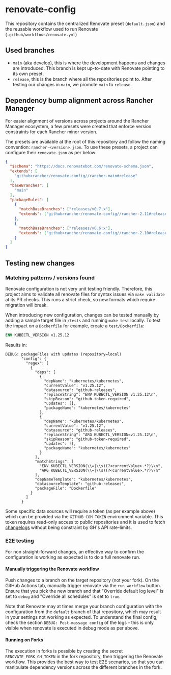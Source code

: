 # renovate-config

This repository contains the centralized Renovate preset (`default.json`) and the reusable workflow used to run Renovate (`.github/workflows/renovate.yml`)

## Used branches

- `main` (aka develop), this is where the development happens and changes are introduced. This branch is kept up-to-date with Renovate pointing to its own preset.
- `release`, this is the branch where all the repositories point to. After testing our changes in `main`, we promote `main` to `release`.

## Dependency bump alignment across Rancher Manager

For easier alignment of versions across projects around the Rancher Manager
ecosystem, a few presets were created that enforce version constraints for each
Rancher minor version.

The presets are available at the root of this repository and follow the naming
convention: `rancher-<version>.json`. To use these presets, a project can configure
their `renovate.json` as per below:

```json
{
  "$schema": "https://docs.renovatebot.com/renovate-schema.json",
  "extends": [
    "github>rancher/renovate-config//rancher-main#release"
  ],
  "baseBranches": [
    "main"
  ],
  "packageRules": [
    {
      "matchBaseBranches": ["releases/v0.7.x"],
      "extends": ["github>rancher/renovate-config//rancher-2.11#release"]
    },
    {
      "matchBaseBranches": ["releases/v0.6.x"],
      "extends": ["github>rancher/renovate-config//rancher-2.10#release"]
    }
  ]
}
```

## Testing new changes

### Matching patterns / versions found

Renovate configuration is not very unit testing friendly. Therefore, this project aims to validate all renovate files for syntax issues via `make validate` at its PR checks.
This runs a strict check, so new formats which require migration will break.

When introducing new configuration, changes can be tested manually by adding a sample target file in `/tests` and running `make test` locally. To test the impact on a `Dockerfile` for example, create a `test/Dockerfile`:

```Dockerfile
ENV KUBECTL_VERSION v1.25.12
```

Results in:

```
DEBUG: packageFiles with updates (repository=local)
       "config": {
         "regex": [
           {
             "deps": [
               {
                 "depName": "kubernetes/kubernetes",
                 "currentValue": "v1.25.12",
                 "datasource": "github-releases",
                 "replaceString": "ENV KUBECTL_VERSION v1.25.12\n",
                 "skipReason": "github-token-required",
                 "updates": [],
                 "packageName": "kubernetes/kubernetes"
               },
               {
                 "depName": "kubernetes/kubernetes",
                 "currentValue": "v1.25.12",
                 "datasource": "github-releases",
                 "replaceString": "ARG KUBECTL_VERSION=v1.25.12\n",
                 "skipReason": "github-token-required",
                 "updates": [],
                 "packageName": "kubernetes/kubernetes"
               }
             ],
             "matchStrings": [
               "ENV KUBECTL_VERSION(\\=|\\s)(?<currentValue>.*?)\\n",
               "ARG KUBECTL_VERSION(\\=|\\s)(?<currentValue>.*?)\\n"
             ],
             "depNameTemplate": "kubernetes/kubernetes",
             "datasourceTemplate": "github-releases",
             "packageFile": "Dockerfile"
           }
         ]
       }
```

Some specific data sources will require a token (as per example above) which can be provided via the `GITHUB_COM_TOKEN` environment variable. This token requires read-only access to public repositories and it is used to fetch [changelogs] without being constraint by GH's API rate-limits.

### E2E testing
For non straight-forward changes, an effective way to confirm the
configuration is working as expected is to do a full renovate run.

#### Manually triggering the Renovate workflow
Push changes to a branch on the target repository (not your fork). On
the GitHub Actions tab, manually trigger renovate via the `run workflow`
button. Ensure that you pick the new branch and that "Override default log
level" is set to `debug` and "Override all schedules" is set to `true`.

Note that Renovate may at times merge your branch configuration
with the configuration from the `default` branch of that repository, which
may result in your settings not working as expected.
To understand the final config, check the section `DEBUG: Post-massage config`
of the logs - this is only visible when renovate is executed in
debug mode as per above.

#### Running on Forks
The execution in forks is possible by creating the secret `RENOVATE_FORK_GH_TOKEN`
in the fork repository, then triggering the Renovate workflow.
This provides the best way to test E2E scenarios, so that you can
manipulate dependency versions across the different branches in
the fork.

[changelogs]: https://docs.renovatebot.com/getting-started/running/#githubcom-token-for-changelogs

